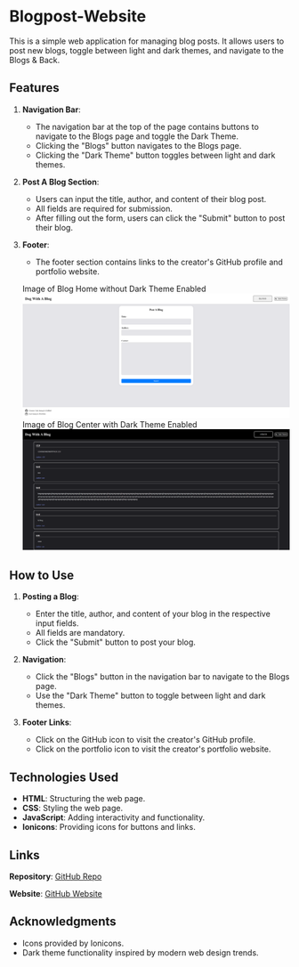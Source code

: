 # Blogpost-Website

This is a simple web application for managing blog posts. It allows users to post new blogs, toggle between light and dark themes, and navigate to the Blogs & Back.

## Features

1. **Navigation Bar**: 
    - The navigation bar at the top of the page contains buttons to navigate to the Blogs page and toggle the Dark Theme.
    - Clicking the "Blogs" button navigates to the Blogs page.
    - Clicking the "Dark Theme" button toggles between light and dark themes.

2. **Post A Blog Section**:
    - Users can input the title, author, and content of their blog post.
    - All fields are required for submission.
    - After filling out the form, users can click the "Submit" button to post their blog.

3. **Footer**:
    - The footer section contains links to the creator's GitHub profile and portfolio website.

    Image of Blog Home without Dark Theme Enabled
    ![Image of Blog Home](/assets/images/index.html.png)
    Image of Blog Center with Dark Theme Enabled
    ![Image of Blog Home in dark mode](/assets/images/blogs.html.png)

## How to Use

1. **Posting a Blog**:
    - Enter the title, author, and content of your blog in the respective input fields.
    - All fields are mandatory.
    - Click the "Submit" button to post your blog.

2. **Navigation**:
    - Click the "Blogs" button in the navigation bar to navigate to the Blogs page.
    - Use the "Dark Theme" button to toggle between light and dark themes.

3. **Footer Links**:
    - Click on the GitHub icon to visit the creator's GitHub profile.
    - Click on the portfolio icon to visit the creator's portfolio website.

## Technologies Used

- **HTML**: Structuring the web page.
- **CSS**: Styling the web page.
- **JavaScript**: Adding interactivity and functionality.
- **Ionicons**: Providing icons for buttons and links.

## Links

**Repository**: [GitHub Repo](https://github.com/joelamaya19/Blogpost-Website)

**Website**: [GitHub Website](https://joelamaya19.github.io/Blogpost-Website/)

## Acknowledgments

- Icons provided by Ionicons.
- Dark theme functionality inspired by modern web design trends.

